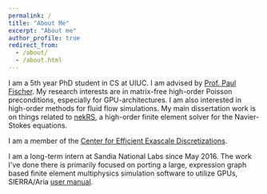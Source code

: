 ```yaml
---
permalink: /
title: "About Me"
excerpt: "About me"
author_profile: true
redirect_from: 
  - /about/
  - /about.html
---
```


I am a 5th year PhD student in CS at UIUC. I am advised by [Prof. Paul Fischer](http://fischerp.cs.illinois.edu/).
My research interests are in matrix-free high-order Poisson preconditions,
especially for GPU-architectures.
I am also interested in high-order methods for fluid flow simulations.
My main dissertation work is on things related to [nekRS](https://github.com/nek5000/nekrs), a high-order finite element solver for the Navier-Stokes equations.

I am a member of the [Center for Efficient Exascale Discretizations](https://ceed.exascaleproject.org/).

I am a long-term intern at Sandia National Labs since May 2016.
The work I've done there is primarily focused on porting a large,
expression graph based finite element multiphysics simulation software to
utilize GPUs, SIERRA/Aria [user manual](https://www.osti.gov/servlets/purl/1615880).